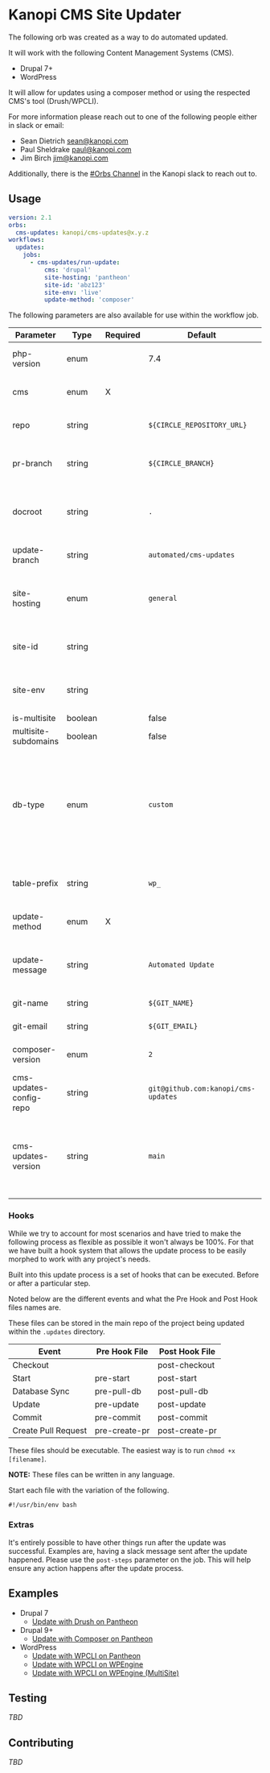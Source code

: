 # Kanopi CMS Site Updater

The following orb was created as a way to do automated updated.

It will work with the following Content Management Systems (CMS).

- Drupal 7+
- WordPress

It will allow for updates using a composer method or using the respected 
CMS's tool (Drush/WPCLI).

For more information please reach out to one of the following people either in slack or email:

* Sean Dietrich <sean@kanopi.com>
* Paul Sheldrake <paul@kanopi.com>
* Jim Birch <jim@kanopi.com>

Additionally, there is the [#Orbs Channel](https://kanopi.slack.com/archives/CUBC4Q1B4) in the Kanopi
slack to reach out to.

## Usage

```yaml
version: 2.1
orbs:
  cms-updates: kanopi/cms-updates@x.y.z
workflows:
  updates:
    jobs:
      - cms-updates/run-update:
          cms: 'drupal'
          site-hosting: 'pantheon'
          site-id: 'abz123'
          site-env: 'live'
          update-method: 'composer'
```

The following parameters are also available for use within the workflow job.

Parameter | Type | Required | Default | Options | Description
----------|------|----------|---------|---------|-------------
php-version | enum | | 7.4 | 7.4, 8.0, 8.1| The PHP Version to use for the build.
cms | enum | X | | drupal, drupal7, wordpress | The CMS we should be running updates on.
repo | string | | `${CIRCLE_REPOSITORY_URL}` | | The url of the repository to clone.
pr-branch | string | | `${CIRCLE_BRANCH}` | | What branch should we be creating a Pull Request For.
docroot | string | | `.` | | The location where the projects document root is. Examples are web, docroot, http.
update-branch | string | | `automated/cms-updates` | | The name of the branch to run updates in.
site-hosting | enum | | `general` | general, pantheon, wpengine | The name of the hosting set up to use. This will provide the stacks for the project.
site-id | string | | | | The site name/id on the hosting provider to pull the database from.
site-env | string | | | | The environment on the hosting provider to pull the database from.
is-multisite | boolean | | false | | | Is this site a multi-site. Primarily used for regenerating the wp-config.php
multisite-subdomains | boolean | | false | | | Is this site a subdomain multi-site. Primarily used for regenerating the wp-config.php
db-type | enum | | `custom` | custom, drush, wpcli | The process used for pulling a database from the remote hosting provider. **NOTE** This is only used _IF_ the site-hosting is *NOT* one of the following acquia, pantheon, wpengine.
table-prefix | string | | `wp_` | | The table prefix to use. Primarily used for WordPress configuration.
update-method | enum | X | | composer, drush, wpcli | The process to pull updates for the cms..
update-message | string | | `Automated Update` | | The commit message used for any updates committed to the project. 
git-name | string | | `${GIT_NAME}` | | The name to commit items as.
git-email | string | | `${GIT_EMAIL}` | | The email to commit items as.
composer-version | enum | | `2` | 1, 2 | The version of composer to install and use.
cms-updates-config-repo | string | | `git@github.com:kanopi/cms-updates` | | The repo where configuration is stored for everything.
cms-updates-version | string | | `main` | | The branch/commit/tag to checkout and use for the configuration. This will changed based upon the version published.

### Hooks

While we try to account for most scenarios and have tried to make the following process as flexible as possible it won't 
always be 100%. For that we have built a hook system that allows the update process to be easily morphed to work with 
any project's needs.

Built into this update process is a set of hooks that can be executed. Before or after a particular step.

Noted below are the different events and what the Pre Hook and Post Hook files names are.

These files can be stored in the main repo of the project being updated within the `.updates` directory.

Event | Pre Hook File | Post Hook File
------|---------------|---------------
Checkout |  | post-checkout
Start | pre-start | post-start
Database Sync | pre-pull-db | post-pull-db 
Update | pre-update | post-update
Commit | pre-commit | post-commit
Create Pull Request | pre-create-pr | post-create-pr

These files should be executable. The easiest way is to run `chmod +x [filename]`.

**NOTE:** These files can be written in any language.

Start each file with the variation of the following.

```shell
#!/usr/bin/env bash
```

### Extras

It's entirely possible to have other things run after the update was successful. Examples are, having a slack message 
sent after the update happened. Please use the `post-steps` parameter on the job. This will help ensure any action 
happens after the update process.

## Examples

- Drupal 7
  - [Update with Drush on Pantheon](src/examples/run-update-pantheon-drupal7-drush.yml)
- Drupal 9+
  - [Update with Composer on Pantheon](src/examples/run-update-pantheon-drupal-composer.yml)
- WordPress
  - [Update with WPCLI on Pantheon](src/examples/run-update-pantheon-wordpress-wpcli.yml)
  - [Update with WPCLI on WPEngine](src/examples/run-update-wpengine-wordpress-wpcli.yml)
  - [Update with WPCLI on WPEngine (MultiSite)](src/examples/run-update-wpengine-wordpress-wpcli-multisite.yml)

## Testing

_TBD_

## Contributing

_TBD_